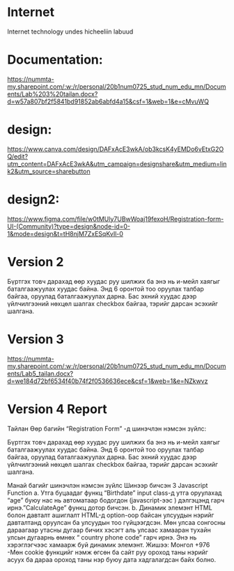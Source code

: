 # Internet
Internet technology undes hicheeliin labuud
# Documentation: 
https://nummta-my.sharepoint.com/:w:/r/personal/20b1num0725_stud_num_edu_mn/Documents/Lab%203%20tailan.docx?d=w57a807bf2f5841bd91852ab6abfd4a15&csf=1&web=1&e=cMvuWQ
# design:
https://www.canva.com/design/DAFxAcE3wkA/ob3kcsK4yEMDo6vEtxG2OQ/edit?utm_content=DAFxAcE3wkA&utm_campaign=designshare&utm_medium=link2&utm_source=sharebutton
# design2:
https://www.figma.com/file/w0tMUly7UBwWoaj19fexoH/Registration-form-UI-(Community)?type=design&node-id=0-1&mode=design&t=tH8njM7ZxESqKvIl-0

# Version 2
Бүртгэх товч дарахад өөр хуудас руу шилжих ба энэ нь и-мейл хаягыг баталгаажуулах хуудас байна. Энд 6 оронтой тоо оруулах талбар байгаа, оруулад баталгаажуулах дарна. Бас эхний хуудас дээр үйлчилгээний нөхцөл шалгах checkbox байгаа, тэрийг дарсан эсэхийг шалгана.

# Version 3
https://nummta-my.sharepoint.com/:w:/r/personal/20b1num0725_stud_num_edu_mn/Documents/Lab5_tailan.docx?d=we184d72bf6534f40b74f2f0536636ece&csf=1&web=1&e=NZkwvz

# Version 4 Report
Тайлан
Өөр багийн “Registration Form” -д шинэчлэн нэмсэн зүйлс:

Бүртгэх товч дарахад өөр хуудас руу шилжих ба энэ нь и-мейл хаягыг баталгаажуулах хуудас байна. Энд 6 оронтой тоо оруулах талбар байгаа, оруулад баталгаажуулах дарна. Бас эхний хуудас дээр үйлчилгээний нөхцөл шалгах checkbox байгаа, тэрийг дарсан эсэхийг шалгана.

Манай багийг шинэчлэн нэмсэн зүйлс
Шинээр бичсэн 3 Javascript Function
a. Утга буцаадаг функц
“Birthdate” input class-д утга оруулахад “age” буюу нас нь автоматаар бодогдон (javascript-ээс ) дэлгэцэнд гарч ирнэ.”CalculateAge” функц дотор бичсэн.
b. Динамик элемэнт HTML болон давталт ашиглалт
HTML-д option-оор байсан улсуудын нэрийг давталтанд оруулсан ба улсуудын тоо гүйцээгдсэн. Мөн улсаа сонгосны дараагаар утасны дугаар бичих хэсэгт аль улсаас хамааран тухайн улсын дугаарнь өмнөх “ country phone code” гарч ирнэ. Энэ нь хэрэглэгчээс хамаарж буй динамик элемэнт. Жишээ: Монгол +976
-Мөн cookie функцийг нэмж өгсөн ба сайт руу ороход таны нэрийг асуух ба дараа ороход таны нэр буюy дата хадгалагдсан байх болно.
